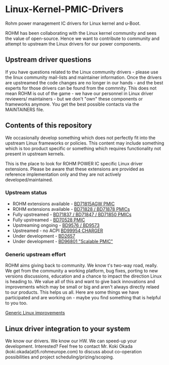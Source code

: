 # Linux-Kernel-PMIC-Drivers
Rohm power management IC drivers for Linux kernel and u-Boot.

ROHM has been collaborating with the Linux kernel community and sees
the value of open-source. Hence we want to contribute to community
and attempt to upstream the Linux drivers for our power components.

## Upstream driver questions
If you have questions related to the Linux community drivers - please
use the linux community mail-lists and maintainer information. Once the
drivers are upstreamed the code changes are no longer in our hands - and the
best experts for those drivers can be found from the commnity. This does not
mean ROHM is out of the game - we have our personnel in Linux driver reviewers/
maintainers - but we don't "own" these components or frameworks anymore. You
get the best possible contacts via the MAINTAINERS file.

## Contents of this repository
We occasionally develop something which does not perfectly fit into
the upstream Linux frameworks or policies. This content may include something
which is too product specific or something which requires functionality not
present in upstream kernels.

This is the place to look for ROHM POWER IC specific Linux driver extensions.
Please be aware that these extensions are provided as reference implementation
only and they are not actively developed/maintained.

### Upstream status
* ROHM extensions available - [BD71815AGW PMIC](https://github.com/RohmSemiconductor/Linux-Kernel-PMIC-Drivers/tree/master/BD71815)
* ROHM extensions available - [BD71828 / BD71878 PMICs](https://github.com/RohmSemiconductor/Linux-Kernel-PMIC-Drivers/tree/master/BD71828)
* Fully upstreamed - [BD71837 / BD71847 / BD71850 PMICs](https://github.com/RohmSemiconductor/Linux-Kernel-PMIC-Drivers/tree/master/BD718XX)
* Fully upstreamed - [BD70528 PMIC](https://github.com/RohmSemiconductor/Linux-Kernel-PMIC-Drivers/tree/master/BD70528)
* Upstreaming ongoing - [BD9576 / BD9573](https://github.com/RohmSemiconductor/Linux-Kernel-PMIC-Drivers/tree/master/BD957XMUF)
* Upstreamed - no ACPI [BD99954 CHARGER](https://github.com/RohmSemiconductor/Linux-Kernel-PMIC-Drivers/tree/master/BD99954)
* Under development - [BD2657](https://github.com/RohmSemiconductor/Linux-Kernel-PMIC-Drivers/tree/master/BD2657)
* Under development - [BD96801 "Scalable PMIC"](https://github.com/RohmSemiconductor/Linux-Kernel-PMIC-Drivers/tree/master/BD96801)

### Generic upstream effort
ROHM aims giving back to community. We know t's two-way road, really. We get
from the community a working platform, bug fixes, porting to new versions
discussions, education and a chance to impact the direction Linux is heading
to. We value all of this and want to give back innovations and improvements
which may be small or big and aren't always directly relaed to our products.
This helps us all. Here are some things we have participated and are working
on - maybe you find something that is helpful to you too.

[Generic Linux improvements](generic-linux-improvements/)

## Linux driver integration to your system
We know our drivers. We know our HW. We can speed-up your development.
Interested? Feel free to contact Mr. Koki Okada (koki.okada(at)fi.rohmeurope.com)
to discuss about co-operation possibilities and project scheduling/prizing/scoping.


